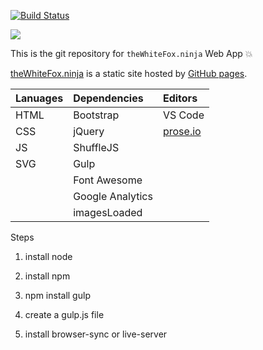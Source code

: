 [![Build Status](https://travis-ci.org/theWhiteFox/theWhiteFox.svg?branch=master)](https://travis-ci.org/theWhiteFox/theWhiteFox)

![](http://thewhitefox.ninja/img/theWhiteFoxLogo04-GitHub.svg)

This is the git repository for `theWhiteFox.ninja` Web App :boom: 

[theWhiteFox.ninja](http://theWhiteFox.ninja) is a static site hosted by [GitHub pages](http://pages.github.com/).

| Lanuages     | Dependencies 	  | Editors                     |
| ------------ | :--------------- | :-------------------------- |
| HTML 		   | Bootstrap    	  | VS Code                     |
| CSS 		   | jQuery       	  | [prose.io](http://prose.io) |
| JS           | ShuffleJS  	  |                             |
| SVG          | Gulp         	  |                             |
|			   | Font Awesome 	  |                             |
|			   | Google Analytics |                             |
|              | imagesLoaded     |                             |


Steps

1. install node

2. install npm 

3. npm install gulp

4. create a gulp.js file

5. install browser-sync or live-server
